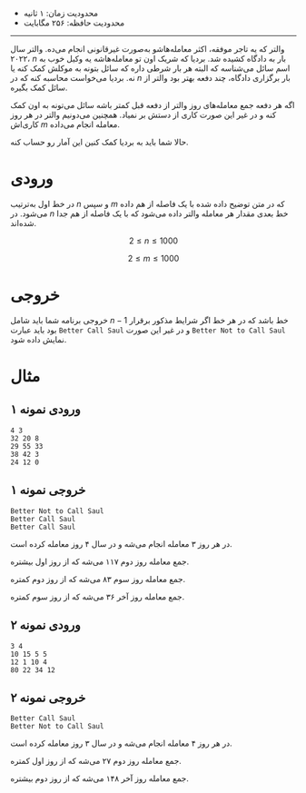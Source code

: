 [_metadata_:id]:- "better-call-saul"
[_metadata_:title]:- "بهتره به سائل زنگ بزنی؟"
[_metadata_:level]:- "easy"
[_metadata_:author]:- "رضا جعفری"
[_metadata_:series]:- "compensation-1-3"

+ محدودیت زمان: ۱ ثانیه
+ محدودیت حافظه: ۲۵۶ مگابایت

----------

والتر که یه تاجر موفقه، اکثر معامله‌هاشو به‌صورت غیرقانونی انجام می‌ده. والتر سال ۲۰۲۲، $n$ بار به دادگاه کشیده شد. بردیا که شریک اون تو معامله‌هاشه یه وکیل خوب به اسم سائل می‌شناسه که البته هر بار شرطی داره که سائل بتونه به موکلش کمک کنه یا نه. بردیا می‌خواست محاسبه کنه که در $n$ بار برگزاری دادگاه، چند دفعه بهتر بود والتر از سائل کمک بگیره.

اگه هر دفعه جمع معامله‌های روز والتر از دفعه قبل کمتر باشه سائل می‌تونه به اون کمک کنه و در غیر این صورت کاری از دستش بر نمیاد. همچنین می‌دونیم والتر در هر روز کاری‌اش $m$ معامله انجام می‌داده.

حالا شما باید به بردیا کمک کنین این آمار رو حساب کنه.

# ورودی
در خط اول به‌ترتیب $n$ و سپس $m$ که در متن توضیح داده شده با یک فاصله از هم داده می‌شود. در $n$ خط بعدی مقدار هر معامله والتر داده می‌شود که با یک فاصله از هم جدا شده‌اند.

$$ 2 \le n \le 1000 $$

$$ 2 \le m \le 1000 $$

# خروجی
خروجی برنامه شما باید شامل $n-1$ خط باشد که در هر خط اگر شرایط مذکور برقرار بود باید عبارت `Better Call Saul` و در غیر این صورت `Better Not to Call Saul` نمایش داده شود.

# مثال

## ورودی نمونه ۱
```
4 3
32 20 8
29 55 33
38 42 3 
24 12 0
```


## خروجی نمونه ۱
```
Better Not to Call Saul
Better Call Saul
Better Call Saul
```

در هر روز ۳ معامله انجام می‌شه و در سال ۴ روز معامله کرده است.

جمع معامله روز دوم ۱۱۷ می‌شه که از روز اول بیشتره.

جمع معامله روز سوم ۸۳ می‌شه که از روز دوم کمتره.

جمع معامله روز آخر ۳۶ می‌شه که از روز سوم کمتره.

## ورودی نمونه ۲
```
3 4
10 15 5 5
12 1 10 4
80 22 34 12
```


## خروجی نمونه ۲
```
Better Call Saul
Better Not to Call Saul
```


در هر روز ۴ معامله انجام می‌شه و در سال ۳ روز معامله کرده است.

جمع معامله روز دوم ۲۷ می‌شه که از روز اول کمتره.

جمع معامله روز آخر ۱۴۸ می‌شه که از روز دوم بیشتره.
